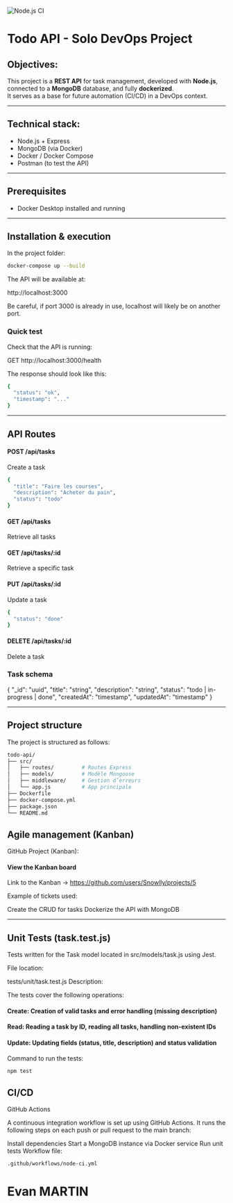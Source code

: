 ![Node.js CI](https://github.com/Snowlly/todo-api-solo/actions/workflows/node-ci.yml/badge.svg)


# Todo API - Solo DevOps Project

## Objectives:

This project is a **REST API** for task management, developed with **Node.js**, connected to a **MongoDB** database, and fully **dockerized**.  
It serves as a base for future automation (CI/CD) in a DevOps context.

---

## Technical stack:

- Node.js + Express  
- MongoDB (via Docker)  
- Docker / Docker Compose  
- Postman (to test the API)  

---

## Prerequisites

- Docker Desktop installed and running

---

## Installation & execution

In the project folder:

```bash
docker-compose up --build
```

The API will be available at:

http://localhost:3000

Be careful, if port 3000 is already in use, localhost will likely be on another port.

### Quick test
Check that the API is running:

GET http://localhost:3000/health

The response should look like this:

```bash
{
  "status": "ok",
  "timestamp": "..."
}
```

---

## API Routes

#### POST /api/tasks

Create a task
```bash
{
  "title": "Faire les courses",
  "description": "Acheter du pain",
  "status": "todo"
}
```
#### GET /api/tasks

Retrieve all tasks

#### GET /api/tasks/:id

Retrieve a specific task

#### PUT /api/tasks/:id

Update a task
```bash
{
  "status": "done"
}
```
#### DELETE /api/tasks/:id
Delete a task

### Task schema

{
  "_id": "uuid",
  "title": "string",
  "description": "string",
  "status": "todo | in-progress | done",
  "createdAt": "timestamp",
  "updatedAt": "timestamp"
}

---

## Project structure

The project is structured as follows:
```bash
todo-api/
├── src/
│   ├── routes/         # Routes Express
│   ├── models/         # Modèle Mongoose
│   ├── middleware/     # Gestion d’erreurs
│   └── app.js          # App principale
├── Dockerfile
├── docker-compose.yml
├── package.json
└── README.md
```
## Agile management (Kanban)

GitHub Project (Kanban):
#### View the Kanban board

Link to the Kanban -> https://github.com/users/Snowlly/projects/5

Example of tickets used:

Create the CRUD for tasks
Dockerize the API with MongoDB

---

## Unit Tests (task.test.js)
Tests written for the Task model located in src/models/task.js using Jest.

File location:

tests/unit/task.test.js
Description:

The tests cover the following operations:

#### Create: Creation of valid tasks and error handling (missing description)
#### Read: Reading a task by ID, reading all tasks, handling non-existent IDs
#### Update: Updating fields (status, title, description) and status validation

Command to run the tests:
```bash
npm test
```
## CI/CD
GitHub Actions

A continuous integration workflow is set up using GitHub Actions. It runs the following steps on each push or pull request to the main branch:

Install dependencies
Start a MongoDB instance via Docker service
Run unit tests
Workflow file:
```bash
.github/workflows/node-ci.yml
```

# Evan MARTIN


